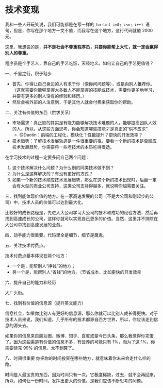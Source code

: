 # 技术变现

我和一些人开玩笑说，我们可能都是在写一样的 `for(int i=0; i<n; i++) `语句，但是，你写在那个地方一文不值，而我写在这个地方，这行代码就值 2000 元。

这里，我想说的是，**并不是社会不尊重程序员，只要你能帮上大忙，就一定会赢得别人的尊重。**

程序员是个手艺人，靠自己的手艺吃饭，天经地义。如何让自己的手艺更值钱？

一、千里之行，积于跬步

- &#x20;首先，你得让自己身边的人有求于你（像你问问题等），或是向别人推荐你。（这就需要你能够掌握大多数人不能掌握的技能或技术，需要你更多地学习，并要有更多的别人没有的经验和经历。）
- 然后会被外部的人注意到，于是其他人就会付费来获取你的帮助。

二、关注有价值的东西（供求关系）

- 市场需求：真正缺的其实是有能力能够解决技术难题的人，能够提高团队人效的人。所以，从这些方面思考，你会知道哪些技能才是真正的“供不应求”
  - @Daotin：前端的工程化，模块化？性能提升？更快的开发效率？
- 技术趋势：了解技术发展轨迹是一件很重要的事。要看一个新的技术是否顺应技术发展趋势，你需要将一些老技术的本质吃得很透。

在学习技术的过程一定要多问自己两个问题：

1. 这个技术解决什么问题？为什么别的同类技术做不到？
2. 为什么是这样解决的？有没有更好的方式？
3. 如果一个新的技术顺应技术发展趋势，那么在这个新的技术出现时，后面一定会有大型的商业公司支持，这类公司支持得越多，就说明你越需要关注。

三、找到能体现价值的地方。在一家高速发展的公司（不是大公司和刚起步的公司）中，技术人员的价值可以达到最大化。

比较好的成长路径是，先进入大公司学习大公司的技术和成功的经验方法，然后再找到高速成长的公司，这样你就可以实现自己更多的价值。当然，这里并不排除在大公司中找到高速发展的业务。

四、动手能力很重要。代码里全是细节，细节是魔鬼。

五、关注技术付费点。

技术付费点基本体现在两个地方：

- 一个是，能帮别人“挣钱”的地方；
- 另一个是，能帮别人“省钱”的地方。（节省成本，比如更快的开发效率

六、提升自己的能力和经历

大厂头衔。

七、找到有价值的信息源（提升英文能力）

信息社会，如果你比别人有更好的信息源，那么你就可以比别人成长得更快。对于技术人员来说，我们知道，几乎所有的技术都源自西方世界，所以，你应该走到信息的源头去。

如果你的信息来自朋友圈、微博、知乎、百度或是今日头条，那么我觉得你完蛋了。因为这些渠道有价值的信息不多，有营养的可能只有 1%，而为了这 1%，你需要读完 99% 的信息，太不划算了。

八、时间很重要
你把你的时间投资在哪些地方，就意味着你未来会走什么样的路。

时间是人最宝贵的东西，因为时间只有一次，它极度稀缺，过去，就不会再回来。所以，如何让一份时间，发挥出更大的价值，是我们应该不断思考的问题。

